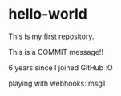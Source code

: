 # hello-world
This is my first repository.

This is a COMMIT message!!

6 years since I joined GitHub :O

playing with webhooks:
msg1
